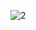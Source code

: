 ![2](https://user-images.githubusercontent.com/65354879/204688273-ca5792f0-daa3-416e-8551-f4d9c302fa39.PNG)
